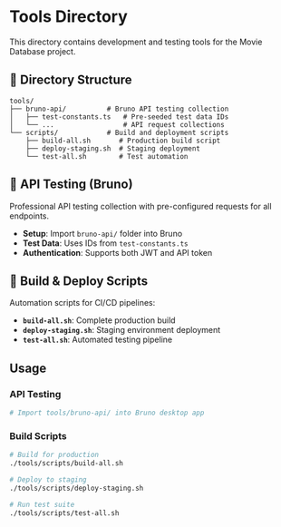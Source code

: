 # Tools Directory

This directory contains development and testing tools for the Movie Database project.

## 📁 Directory Structure

```
tools/
├── bruno-api/          # Bruno API testing collection
│   ├── test-constants.ts   # Pre-seeded test data IDs
│   └── ...                 # API request collections
└── scripts/            # Build and deployment scripts
    ├── build-all.sh       # Production build script
    ├── deploy-staging.sh  # Staging deployment
    └── test-all.sh        # Test automation
```

## 🧪 API Testing (Bruno)

Professional API testing collection with pre-configured requests for all endpoints.

- **Setup**: Import `bruno-api/` folder into Bruno
- **Test Data**: Uses IDs from `test-constants.ts`
- **Authentication**: Supports both JWT and API token

## 🚀 Build & Deploy Scripts

Automation scripts for CI/CD pipelines:

- **`build-all.sh`**: Complete production build
- **`deploy-staging.sh`**: Staging environment deployment
- **`test-all.sh`**: Automated testing pipeline

## Usage

### API Testing

```bash
# Import tools/bruno-api/ into Bruno desktop app
```

### Build Scripts

```bash
# Build for production
./tools/scripts/build-all.sh

# Deploy to staging
./tools/scripts/deploy-staging.sh

# Run test suite
./tools/scripts/test-all.sh
```
